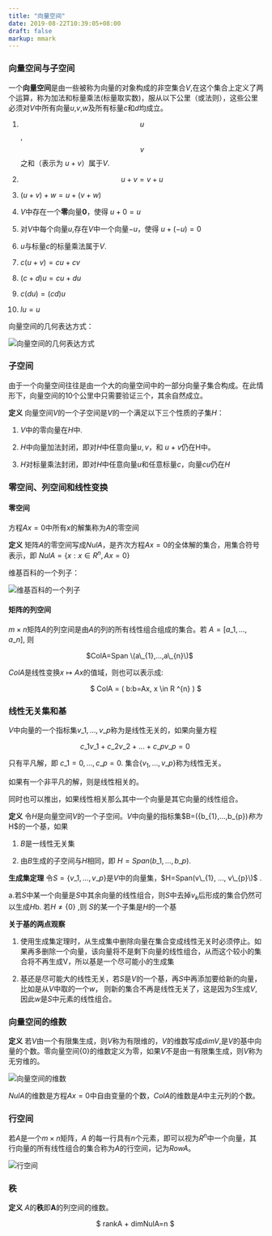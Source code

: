 ```yaml
---
title: "向量空间"
date: 2019-08-22T10:39:05+08:00
draft: false
markup: mmark
---
```


### 向量空间与子空间

一个**向量空间**是由一些被称为向量的对象构成的非空集合$V$,在这个集合上定义了两个运算，称为加法和标量乘法(标量取实数)，服从以下公里（或法则），这些公里必须对$V$中所有向量$u$,$v$,$w$及所有标量$c$和$d$均成立。

1. $$ u $$,$$v$$之和（表示为 $u+v$）属于$V$.

2. $$
u+v=v+u
$$

3. $(u+v) +w = u + (v+w)$

4. $V$中存在一个**零**向量**0**，使得 $u+0=u$

5. 对$V$中每个向量$u$,存在$V$中一个向量$-u$，使得  $u+(-u) =0$

6. $u$与标量$c$的标量乘法属于$V$.

7. $c(u+v)=cu+cv$

8. $(c+d)u=cu+du$

9. $c(du)=(cd)u$

10. $lu=u$

向量空间的几何表达方式：

![向量空间的几何表达方式](/linear_algebra/4_uv_w.png)

### 子空间

由于一个向量空间往往是由一个大的向量空间中的一部分向量子集合构成。在此情形下，向量空间的10个公里中只需要验证三个，其余自然成立。

**定义** 向量空间$V$的一个子空间是$V$的一个满足以下三个性质的子集$H$：

1. $V$中的零向量在$H$中.

2. $H$中向量加法封闭，即对$H$中任意向量$u,v$，和 $u+v$仍在H中。

3. $H$对标量乘法封闭，即对$H$中任意向量$u$和任意标量$c$，向量$cu$仍在$H$

### 零空间、列空间和线性变换

#### 零空间

方程$Ax=0$中所有$x$的解集称为$A$的零空间

**定义**  矩阵$A$的零空间写成$Nul A$，是齐次方程$Ax=0$的全体解的集合，用集合符号表示，即 
$Nul A=\{x:x \in R^{n}, Ax=0 \}$  

维基百科的一个列子：

![维基百科的一个列子](/linear_algebra/4_zero.png)


#### 矩阵的列空间

$m \times n$矩阵$A$的列空间是由$A$的列的所有线性组合组成的集合。若  $A=[a\_{1},...,a\_{n}]$, 则

                                       $ColA=Span \(a\_{1},...,a\_{n}\)$

$ColA$是线性变换$x\mapsto Ax$的值域，则也可以表示成:

                                         $ ColA = ( b:b=Ax, x \in R ^{n} ) $

### 线性无关集和基

$V$中向量的一个指标集${v\_{1}, ..., v\_{p}}$称为是线性无关的，如果向量方程

                                    $c\_{1}v\_{1} + c\_{2}v\_{2} + ... + c\_{p}v\_{p} = 0$

只有平凡解，即 $c\_{1}=0,...,c\_{p}=0$. 集合$\{v_{1},...,v\_{p}\}$称为线性无关。

如果有一个非平凡的解，则是线性相关的。

同时也可以推出，如果线性相关那么其中一个向量是其它向量的线性组合。

**定义** 令$H$是向量空间$V$的一个子空间。$V$中向量的指标集$B=({b_{1},...,b_{p})$称为$H$的一个基，如果

1. $B$是一线性无关集

2. 由$B$生成的子空间与$H$相同，即 $H=Span(b\_{1}, ..., b\_{p})$.

**生成集定理** 令$S=\{v\_{1}, ..., v\_{p}\}$是$V$中的向量集，$H=Span(v\_{1}, ..., v\_{p}\)$ .

a.若$S$中某一个向量是$S$中其余向量的线性组合，则$S$中去掉$v_{k}$后形成的集合仍然可以生成$H$b. 若$H \neq \{0\}$ ,则 $S$的某一个子集是$H$的一个基

**关于基的两点观察** 

1. 使用生成集定理时，从生成集中删除向量在集合变成线性无关时必须停止。如果再多删除一个向量，该向量将不是剩下向量的线性组合，从而这个较小的集合将不再生成V，所以基是一个尽可能小的生成集

2. 基还是尽可能大的线性无关，若$S$是$V$的一个基，再$S$中再添加要给新的向量，比如是从$V$中取的一个$w$， 则新的集合不再是线性无关了，这是因为$S$生成$V$,因此$w$是$S$中元素的线性组合。

### 向量空间的维数

**定义** 若$V$由一个有限集生成，则$V$称为有限维的，$V$的维数写成$dimV$,是$V$的基中向量的个数。零向量空间$\{0\}$的维数定义为零，如果$V$不是由一有限集生成，则$V$称为无穷维的。

![向量空间的维数](/linear_algebra/4_weishu.png)

$NulA$的维数是方程$Ax=0$中自由变量的个数，$ColA$的维数是$A$中主元列的个数。

### 行空间

若$A$是一个$m \times n$矩阵，$A$ 的每一行具有$n$个元素，即可以视为$R^{n}$中一个向量，其行向量的所有线性组合的集合称为$A$的行空间，记为$Row A$。

![行空间](./linear_algebra/4_row.png)

### 秩

**定义** $A$的**秩**即**A**的列空间的维数。

                                            $ rankA + dimNulA=n $

